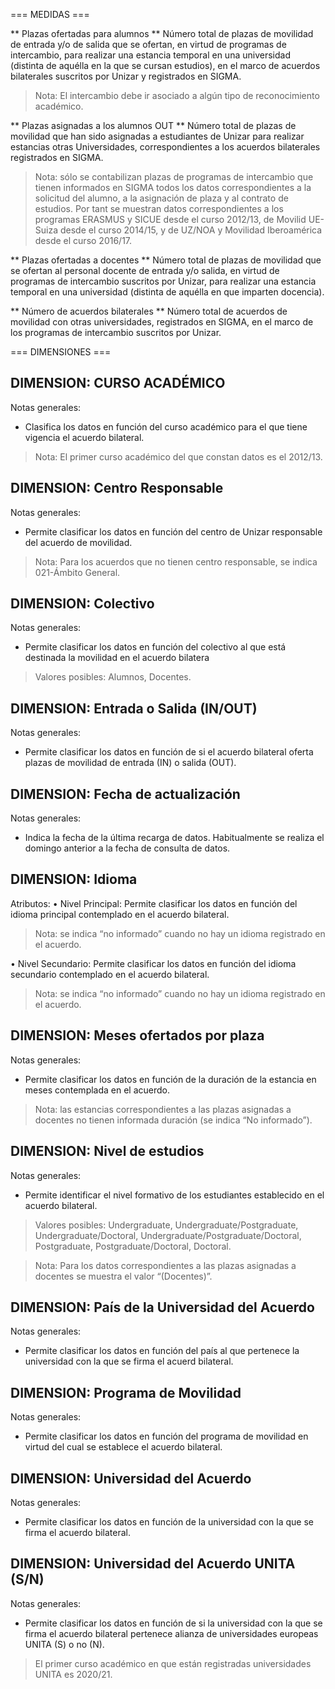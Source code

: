 === MEDIDAS ===

** Plazas ofertadas para alumnos **
Número total de plazas de movilidad de entrada y/o de salida que se ofertan, en virtud de programas de intercambio, para realizar una estancia temporal en una universidad (distinta de aquélla en la que se cursan estudios), en el marco de acuerdos bilaterales suscritos por Unizar y registrados en SIGMA.

>Nota: El intercambio debe ir asociado a algún tipo de reconocimiento académico.

** Plazas asignadas a los alumnos OUT **
Número total de plazas de movilidad que han sido asignadas a estudiantes de Unizar para realizar estancias otras Universidades, correspondientes a los acuerdos bilaterales registrados en SIGMA.

>Nota: sólo se contabilizan plazas de programas de intercambio que tienen informados en SIGMA todos los
datos correspondientes a la solicitud del alumno, a la asignación de plaza y al contrato de estudios. Por tant se muestran datos correspondientes a los programas ERASMUS y SICUE desde el curso 2012/13, de Movilid UE-Suiza desde el curso 2014/15, y de UZ/NOA y Movilidad Iberoamérica desde el curso 2016/17.

** Plazas ofertadas a docentes **
Número total de plazas de movilidad que se ofertan al personal docente de entrada y/o salida, en virtud de programas de intercambio suscritos por Unizar, para realizar una estancia temporal en una universidad (distinta de aquélla en que imparten docencia).

** Número de acuerdos bilaterales **
Número total de acuerdos de movilidad con otras universidades, registrados en SIGMA, en el marco de los programas de intercambio suscritos por Unizar.

=== DIMENSIONES ===

## DIMENSION: CURSO ACADÉMICO ##

Notas generales:
- Clasifica los datos en función del curso académico para el que tiene vigencia el acuerdo bilateral.

>Nota: El primer curso académico del que constan datos es el 2012/13.

## DIMENSION: Centro Responsable ##

Notas generales:
- Permite clasificar los datos en función del centro de Unizar responsable del acuerdo de movilidad.

>Nota: Para los acuerdos que no tienen centro responsable, se indica 021-Ámbito General.

## DIMENSION: Colectivo ##

Notas generales:
- Permite clasificar los datos en función del colectivo al que está destinada la movilidad en el acuerdo bilatera

>Valores posibles: Alumnos, Docentes.

## DIMENSION: Entrada o Salida (IN/OUT) ##

Notas generales:
- Permite clasificar los datos en función de si el acuerdo bilateral oferta plazas de movilidad de entrada (IN) o salida (OUT).

## DIMENSION: Fecha de actualización ##

Notas generales:
- Indica la fecha de la última recarga de datos. Habitualmente se realiza el domingo anterior a la fecha de consulta de datos.

## DIMENSION: Idioma ##

Atributos:
• Nivel Principal:
Permite clasificar los datos en función del idioma principal contemplado en el acuerdo bilateral.

>Nota: se indica “no informado” cuando no hay un idioma registrado en el acuerdo.

• Nivel Secundario:
Permite clasificar los datos en función del idioma secundario contemplado en el acuerdo bilateral.

>Nota: se indica “no informado” cuando no hay un idioma registrado en el acuerdo.

## DIMENSION: Meses ofertados por plaza ##

Notas generales:
- Permite clasificar los datos en función de la duración de la estancia en meses contemplada en el acuerdo.

>Nota: las estancias correspondientes a las plazas asignadas a docentes no tienen informada duración (se
indica “No informado”).

## DIMENSION: Nivel de estudios ##

Notas generales:
- Permite identificar el nivel formativo de los estudiantes establecido en el acuerdo bilateral.

>Valores posibles: Undergraduate, Undergraduate/Postgraduate, Undergraduate/Doctoral,
Undergraduate/Postgraduate/Doctoral, Postgraduate, Postgraduate/Doctoral, Doctoral.

>Nota: Para los datos correspondientes a las plazas asignadas a docentes se muestra el valor “(Docentes)”.

## DIMENSION: País de la Universidad del Acuerdo ##

Notas generales:
- Permite clasificar los datos en función del país al que pertenece la universidad con la que se firma el acuerd bilateral.

## DIMENSION: Programa de Movilidad ##

Notas generales:
- Permite clasificar los datos en función del programa de movilidad en virtud del cual se establece el acuerdo bilateral.

## DIMENSION: Universidad del Acuerdo ##

Notas generales:
- Permite clasificar los datos en función de la universidad con la que se firma el acuerdo bilateral.

## DIMENSION: Universidad del Acuerdo UNITA (S/N) ##

Notas generales:
- Permite clasificar los datos en función de si la universidad con la que se firma el acuerdo bilateral pertenece alianza de universidades europeas UNITA (S) o no (N).

>El primer curso académico en que están registradas universidades UNITA es 2020/21.

